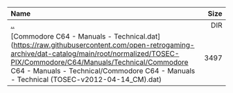 |Name|Size|
|:---|---:|
|[..](../index.html)|DIR|
|[Commodore C64 - Manuals - Technical.dat](https://raw.githubusercontent.com/open-retrogaming-archive/dat-catalog/main/root/normalized/TOSEC-PIX/Commodore/C64/Manuals/Technical/Commodore C64 - Manuals - Technical/Commodore C64 - Manuals - Technical (TOSEC-v2012-04-14_CM).dat)|3497|

